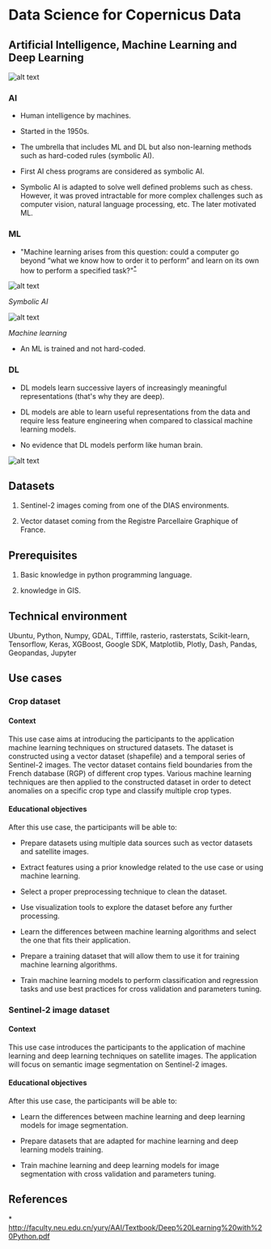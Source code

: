 Data Science for Copernicus Data 
============================

## Artificial Intelligence, Machine Learning and Deep Learning

![alt text](assets/AI_ML_DL.png "AI vs. ML vs. DL")

### AI

- Human intelligence by machines.

- Started in the 1950s.

- The umbrella that includes ML and DL but also non-learning methods such as hard-coded rules (symbolic AI). 

- First AI chess programs are considered as symbolic AI.

- Symbolic AI is adapted to solve well defined problems such as chess. However, it was proved intractable for more complex challenges such as computer vision, natural language processing, etc. The later motivated ML.

### ML

- "Machine learning arises from this question: could a computer go beyond “what we know how to order it to perform” and learn on its own how to perform a specified task?"<sup>[*](#dl_python)</sup>

![alt text](assets/symbolic_ai.png "Symbolic AI")

*Symbolic AI*

![alt text](assets/ml_ai.png "Machine learning")

*Machine learning*

- An ML is trained and not hard-coded.

### DL

- DL models learn successive layers of increasingly meaningful representations (that's why they are deep).

- DL models are able to learn useful representations from the data and require less feature engineering when compared to classical machine learning models.

- No evidence that DL models perform like human brain.

![alt text](assets/dl_ai.png "Example of a DL model")





## Datasets 

   1. Sentinel-2 images coming from one of the DIAS environments.

   2. Vector dataset coming from the Registre Parcellaire Graphique of France. 

## Prerequisites

   1. Basic knowledge in python programming language.

   2. knowledge in GIS.


## Technical environment 

Ubuntu, Python, Numpy, GDAL, Tifffile, rasterio, rasterstats, Scikit-learn, Tensorflow, Keras, XGBoost, Google SDK, Matplotlib, Plotly, Dash, Pandas, Geopandas, Jupyter

## Use cases 

### Crop dataset 

#### Context 
This use case aims at introducing the participants to the application machine learning techniques on structured datasets. The dataset is constructed using a vector dataset (shapefile) and a temporal series of Sentinel-2 images. The vector dataset contains field boundaries from the French database (RGP) of different crop types. Various machine learning techniques are then applied to the constructed dataset in order to detect anomalies on a specific crop type and classify multiple crop types.

#### Educational objectives
After this use case, the participants will be able to: 

   * Prepare datasets using multiple data sources such as vector datasets and satellite images. 

   * Extract features using a prior knowledge related to the use case or using machine learning. 

   * Select a proper preprocessing technique to clean the dataset. 

   * Use visualization tools to explore the dataset before any further processing.

   * Learn the differences between machine learning algorithms and select the one that fits their application.

   * Prepare a training dataset that will allow them to use it for training machine learning algorithms.

   * Train machine learning models to perform classification and regression tasks and use best practices for cross validation and parameters tuning. 


### Sentinel-2 image dataset 

#### Context
This use case introduces the participants to the application of machine learning and deep learning techniques on satellite images. The application will focus on semantic image segmentation on Sentinel-2 images.

#### Educational objectives
After this use case, the participants will be able to: 

   * Learn the differences between machine learning and deep learning models for image segmentation.

   * Prepare datasets that are adapted for machine learning and deep learning models training.

   * Train machine learning and deep learning models for image segmentation with cross validation and parameters tuning.


## References

<a name="dl_python">*</a> http://faculty.neu.edu.cn/yury/AAI/Textbook/Deep%20Learning%20with%20Python.pdf